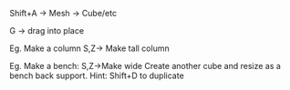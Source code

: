 Shift+A → Mesh → Cube/etc

G → drag into place

Eg. Make a column
S,Z→ Make tall column

Eg. Make a bench:
S,Z->Make wide
Create another cube and resize as a bench back support. Hint: Shift+D to duplicate